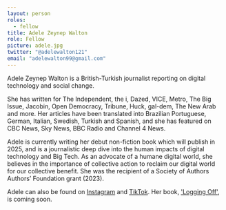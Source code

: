 ```yaml
---
layout: person
roles:
  - fellow
title: Adele Zeynep Walton
role: Fellow
picture: adele.jpg
twitter: "@adelewalton121"
email: "adelewalton99@gmail.com"
---
```

Adele Zeynep Walton is a British-Turkish journalist reporting on digital technology and social change.

<!--more-->

She has written for The Independent, the i, Dazed, VICE, Metro, The Big Issue, Jacobin, Open Democracy, Tribune, Huck, gal-dem, The New Arab and more. Her articles have been translated into Brazilian Portuguese, German, Italian, Swedish, Turkish and Spanish, and she has featured on CBC News, Sky News, BBC Radio and Channel 4 News.

Adele is currently writing her debut non-fiction book which will publish in 2025, and is a journalistic deep dive into the human impacts of digital technology and Big Tech. As an advocate of a humane digital world, she believes in the importance of collective action to reclaim our digital world for our collective benefit. She was the recipient of a Society of Authors Authors’ Foundation grant (2023).

Adele can also be found on [Instagram](https://www.instagram.com/adele_walton/) and [TikTok](https://www.tiktok.com/@adelewalton_?lang=en). Her book, ['Logging Off'](https://www.waterstones.com/book/logging-off/adele-zeynep-walton/9781398722927), is coming soon.